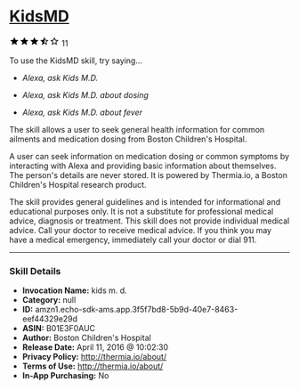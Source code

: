 # [KidsMD](http://alexa.amazon.com/#skills/amzn1.echo-sdk-ams.app.3f5f7bd8-5b9d-40e7-8463-eef44329e29d)
![3.5 stars](../../images/ic_star_black_18dp_1x.png)![3.5 stars](../../images/ic_star_black_18dp_1x.png)![3.5 stars](../../images/ic_star_black_18dp_1x.png)![3.5 stars](../../images/ic_star_half_black_18dp_1x.png)![3.5 stars](../../images/ic_star_border_black_18dp_1x.png) 11

To use the KidsMD skill, try saying...

* *Alexa, ask Kids M.D.*

* *Alexa, ask Kids M.D. about dosing*

* *Alexa, ask Kids M.D. about fever*

The skill allows a user to seek general health information for common ailments and medication dosing from Boston Children's Hospital.

A user can seek information on medication dosing or common symptoms by interacting with Alexa and providing basic information about themselves. The person's details are never stored. It is powered by Thermia.io, a Boston Children's Hospital research product.

The skill provides general guidelines and is intended for informational and educational purposes only. It is not a substitute for professional medical advice, diagnosis or treatment. This skill does not provide individual medical advice. Call your doctor to receive medical advice. If you think you may have a medical emergency, immediately call your doctor or dial 911.

***

### Skill Details

* **Invocation Name:** kids m. d.
* **Category:** null
* **ID:** amzn1.echo-sdk-ams.app.3f5f7bd8-5b9d-40e7-8463-eef44329e29d
* **ASIN:** B01E3F0AUC
* **Author:** Boston Children's Hospital
* **Release Date:** April 11, 2016 @ 10:02:30
* **Privacy Policy:** http://thermia.io/about/
* **Terms of Use:** http://thermia.io/about/
* **In-App Purchasing:** No
